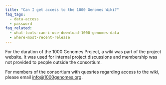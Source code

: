 ```yaml
---
title: "Can I get access to the 1000 Genomes Wiki?"
faq_tags:
  - data-access
  - password
faq_related:
  - what-tools-can-i-use-download-1000-genomes-data
  - where-most-recent-release
---
```

                    
For the duration of the 1000 Genomes Project, a wiki was part of the project website. It was used for internal project discussions and membership was not provided to people outside the consortium.

For members of the consortium with quesries regarding access to the wiki, please email [info@1000genomes.org](mailto:info@1000genomes.org).
